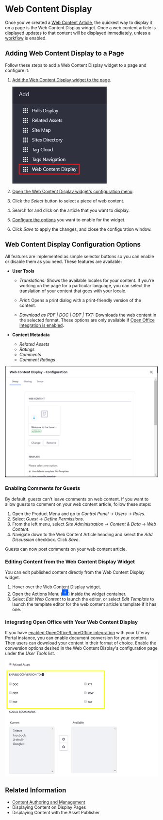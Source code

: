 # Web Content Display

Once you've created a [Web Content Article](../../../content-authoring-and-management/web-content/web-content-articles/adding-a-basic-web-content-article.md), the quickest way to display it on a page is the Web Content Display widget. Once a web content article is displayed updates to that content will be displayed immediately, unless a [workflow](../../../process-automation/workflow/user-guide/introduction-to-workflow.md) is enabled.

## Adding Web Content Display to a Page

Follow these steps to add a Web Content Display widget to a page and configure it:

1. [Add the Web Content Display widget to the page](../../creating-pages/using-widget-pages/adding-widgets-to-a-page.md).

    ![Add the Web Content Display app to a page to begin displaying your new web content article.](./web-content-display/images/01.png)

1. [Open the Web Content Display widget's configuration menu](TODO:adding-widgets#configuration-menu).
1. Click the _Select_ button to select a piece of web content.
1. Search for and click on the article that you want to display.
1. [Configure the options](#web-content-display-configuration-options) you want to enable for the widget.
1. Click _Save_ to apply the changes, and close the configuration window.

## Web Content Display Configuration Options

All features are implemented as simple selector buttons so you can enable or disable them as you need. These features are available:

-   **User Tools**

    -   _Translations:_ Shows the available locales for your content. If you're working on the page for a particular language, you can select the translation of your content that goes with your locale.

    -   _Print:_ Opens a print dialog with a print-friendly version of the content.

    -   _Download as PDF | DOC | ODT | TXT:_ Downloads the web content in the selected format. These options are only available if [Open Office integration is enabled](../../../system-administration/system-settings/enabling-openoffice-libreoffice-integration.md).

-   **Content Metadata**
    -   _Related Assets_
    -   _Ratings_
    -   _Comments_
    -   _Comment Ratings_

![Publishing web content is a snap. At a minimum, you only have to select the content you wish to publish. You can also enable lots of optional features to let your users interact with your content.](./web-content-display/images/02.png)

### Enabling Comments for Guests

By default, guests can't leave comments on web content. If you want to allow guests to comment on your web content article, follow these steps:

1. Open the Product Menu and go to _Control Panel_ &rarr; _Users_ &rarr; _Roles_.
1. Select _Guest_ &rarr; _Define Permissions_.
1. From the left menu, select _Site Administration_ &rarr; _Content & Data_ &rarr; _Web Content_.
1. Navigate down to the Web Content Article heading and select the _Add Discussion_ checkbox. Click _Save_.

Guests can now post comments on your web content article.

### Editing Content from the Web Content Display Widget

You can edit published content directly from the Web Content Display widget.

1. Hover over the Web Content Display widget.
1. Open the Actions Menu (![Options](../../../images/icon-app-options.png)) inside the widget container.
1. Select _Edit Web Content_ to launch the editor, or select _Edit Template_ to launch the template editor for the web content article's template if it has one.

### Integrating Open Office with Your Web Content Display

If you have [enabled OpenOffice/LibreOffice integration](../../../system-administration/system-settings/enabling-openoffice-libreoffice-integration.md) with your Liferay Portal instance, you can enable document conversion for your content. Then users can download your content in their format of choice. Enable the conversion options desired in the Web Content Display's configuration page under the _User Tools_ list.

![Conversion options are listed for the assets.](./web-content-display/images/03.png)

## Related Information

-   [Content Authoring and Management](../../../content_authoring_and_management.md)
-   Displaying Content on Display Pages
-   Displaying Content with the Asset Publisher
